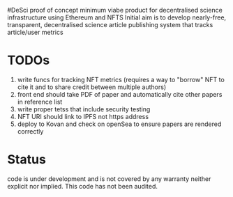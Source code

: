 #DeSci
proof of concept minimum viabe product for decentralised science infrastructure using Ethereum and NFTS
Initial aim is to develop nearly-free, transparent, decentralised science article publishing system that tracks article/user metrics


# TODOs

1. write funcs for tracking NFT metrics (requires a way to "borrow" NFT to cite it and to share credit between multiple authors)
2. front end should take PDF of paper and automatically cite other papers in reference list
3. write proper tetss that include security testing
4. NFT URI should link to IPFS not https address
5. deploy to Kovan and check on openSea to ensure papers are rendered correctly

# Status
code is under development and is not covered by any warranty neither explicit nor implied. This code has not been audited.

